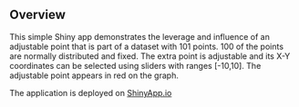 ## Overview



This simple Shiny app demonstrates the leverage and influence of an adjustable point that is part of a dataset with 101 points. 100 of the points are normally distributed and fixed. The extra point is adjustable and its X-Y coordinates can be selected using sliders with ranges [-10,10]. The adjustable point appears in red on the graph.

The application is deployed on [ShinyApp.io](https://omaymas.shinyapps.io/Influence_Analysis/)